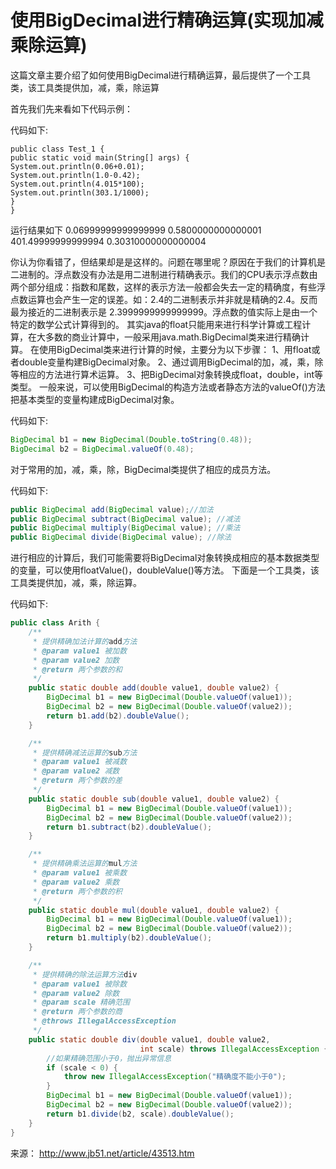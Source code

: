 # 使用BigDecimal进行精确运算(实现加减乘除运算)

这篇文章主要介绍了如何使用BigDecimal进行精确运算，最后提供了一个工具类，该工具类提供加，减，乘，除运算

首先我们先来看如下代码示例：

代码如下:

```
public class Test_1 {
public static void main(String[] args) {
System.out.println(0.06+0.01);
System.out.println(1.0-0.42);
System.out.println(4.015*100);
System.out.println(303.1/1000);
}
}
```

运行结果如下
0.06999999999999999
 0.5800000000000001
 401.49999999999994
 0.30310000000000004

你认为你看错了，但结果却是是这样的。问题在哪里呢？原因在于我们的计算机是二进制的。浮点数没有办法是用二进制进行精确表示。我们的CPU表示浮点数由两个部分组成：指数和尾数，这样的表示方法一般都会失去一定的精确度，有些浮点数运算也会产生一定的误差。如：2.4的二进制表示并非就是精确的2.4。反而最为接近的二进制表示是 2.3999999999999999。浮点数的值实际上是由一个特定的数学公式计算得到的。
其实java的float只能用来进行科学计算或工程计算，在大多数的商业计算中，一般采用java.math.BigDecimal类来进行精确计算。
在使用BigDecimal类来进行计算的时候，主要分为以下步骤：
1、用float或者double变量构建BigDecimal对象。
2、通过调用BigDecimal的加，减，乘，除等相应的方法进行算术运算。
3、把BigDecimal对象转换成float，double，int等类型。
一般来说，可以使用BigDecimal的构造方法或者静态方法的valueOf()方法把基本类型的变量构建成BigDecimal对象。

代码如下:

```Java
BigDecimal b1 = new BigDecimal(Double.toString(0.48));
BigDecimal b2 = BigDecimal.valueOf(0.48);
```

对于常用的加，减，乘，除，BigDecimal类提供了相应的成员方法。

代码如下:

```Java
public BigDecimal add(BigDecimal value);//加法
public BigDecimal subtract(BigDecimal value); //减法 
public BigDecimal multiply(BigDecimal value); //乘法
public BigDecimal divide(BigDecimal value); //除法
```

进行相应的计算后，我们可能需要将BigDecimal对象转换成相应的基本数据类型的变量，可以使用floatValue()，doubleValue()等方法。
下面是一个工具类，该工具类提供加，减，乘，除运算。

代码如下:

```Java
public class Arith {
    /**
     * 提供精确加法计算的add方法
     * @param value1 被加数
     * @param value2 加数
     * @return 两个参数的和
     */
    public static double add(double value1, double value2) {
        BigDecimal b1 = new BigDecimal(Double.valueOf(value1));
        BigDecimal b2 = new BigDecimal(Double.valueOf(value2));
        return b1.add(b2).doubleValue();
    }

    /**
     * 提供精确减法运算的sub方法
     * @param value1 被减数
     * @param value2 减数
     * @return 两个参数的差
     */
    public static double sub(double value1, double value2) {
        BigDecimal b1 = new BigDecimal(Double.valueOf(value1));
        BigDecimal b2 = new BigDecimal(Double.valueOf(value2));
        return b1.subtract(b2).doubleValue();
    }

    /**
     * 提供精确乘法运算的mul方法
     * @param value1 被乘数
     * @param value2 乘数
     * @return 两个参数的积
     */
    public static double mul(double value1, double value2) {
        BigDecimal b1 = new BigDecimal(Double.valueOf(value1));
        BigDecimal b2 = new BigDecimal(Double.valueOf(value2));
        return b1.multiply(b2).doubleValue();
    }

    /**
     * 提供精确的除法运算方法div
     * @param value1 被除数
     * @param value2 除数
     * @param scale 精确范围
     * @return 两个参数的商
     * @throws IllegalAccessException
     */
    public static double div(double value1, double value2,
                             int scale) throws IllegalAccessException {
        //如果精确范围小于0，抛出异常信息
        if (scale < 0) {
            throw new IllegalAccessException("精确度不能小于0");
        }
        BigDecimal b1 = new BigDecimal(Double.valueOf(value1));
        BigDecimal b2 = new BigDecimal(Double.valueOf(value2));
        return b1.divide(b2, scale).doubleValue();
    }
}
```

来源： http://www.jb51.net/article/43513.htm

 